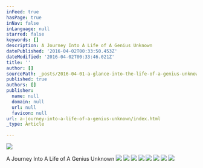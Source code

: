 ```yaml
---
inFeed: true
hasPage: true
inNav: false
inLanguage: null
starred: false
keywords: []
description: A Journey Into A Life of A Genius Unknown
datePublished: '2016-04-02T00:33:50.453Z'
dateModified: '2016-04-02T00:33:46.021Z'
title: ''
author: []
sourcePath: _posts/2016-04-01-a-glance-into-the-life-of-a-genius-unknown.md
published: true
authors: []
publisher:
  name: null
  domain: null
  url: null
  favicon: null
url: a-journey-into-a-life-of-a-genius-unknown/index.html
_type: Article

---
```

![](https://the-grid-user-content.s3-us-west-2.amazonaws.com/13fccfd8-9e22-4037-96d1-c51ca2cc54d1.jpg)

A Journey Into A Life of A Genius Unknown
![](https://the-grid-user-content.s3-us-west-2.amazonaws.com/697b2fe8-b18d-4661-8a8e-9b1bae867307.jpg)
![](https://the-grid-user-content.s3-us-west-2.amazonaws.com/05e7abdd-09ab-4342-a977-cbe6abff9099.jpg)
![](https://the-grid-user-content.s3-us-west-2.amazonaws.com/2cb36cc5-dd75-49dc-8343-08bf207b8438.jpg)
![](https://the-grid-user-content.s3-us-west-2.amazonaws.com/5fb40b3b-5562-46ce-a687-94a0f49f378d.jpg)
![](https://the-grid-user-content.s3-us-west-2.amazonaws.com/bd0ca191-c2f5-4185-9caf-d03ebfcf3efa.jpg)
![](https://the-grid-user-content.s3-us-west-2.amazonaws.com/097f3447-b864-4136-ac04-70bfc46ed4f4.jpg)
![](https://the-grid-user-content.s3-us-west-2.amazonaws.com/7fa7b2ab-a58e-4e33-9028-5b1eca3d1c63.jpg)
![](https://the-grid-user-content.s3-us-west-2.amazonaws.com/6273f1c6-3101-4952-b063-4107585112f6.jpg)